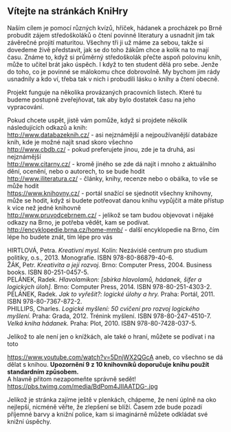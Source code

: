 ﻿## **Vítejte na stránkách KniHry**    

Naším cílem je pomocí různých kvízů, hříček, hádanek a procházek po Brně probudit zájem středoškoláků o čtení povinné literatury a usnadnit jim tak závěrečné projití maturitou. Všechny tři ji už máme za sebou, takže si dovedeme živě představit, jak se do toho žákům chce a kolik na to mají času. Známe to, když si průměrný středoškolák přečte aspoň polovinu knih, může to učitel brát jako úspěch. I když to ten student dělá pro sebe. Jenže do toho, co je povinné se málokomu chce dobrovolně. My bychom jim rády usnadnily a kdo ví, třeba tak v nich i probudili lásku o knihy a čtení obecně.    

Projekt funguje na několika provázaných pracovních listech. Které tu budeme postupně zveřejňovat, tak aby bylo dostatek času na jeho vypracování.    

Pokud chcete uspět, jistě vám pomůže, když si projdete několik následujících odkazů a knih:    
<http://www.databazeknih.cz/> - asi nejznámější a nejpoužívanější databáze knih, kde je možné najít snad skoro všechno         
<http://www.cbdb.cz/> - pokud preferujete jinou, zde je ta druhá, asi nejznámější         
<http://www.citarny.cz/> - kromě jiného se zde dá najít i mnoho z aktuálního dění, ocenění, nebo o autorech, to se bude hodit         
<http://www.iliteratura.cz/> - články, knihy, recenze nebo o obálka, to vše se může hodit        
<https://www.knihovny.cz/> - portál snažící se sjednotit všechny knihovny, může se hodit, když si budete potřeovat danou knihu vypůjčit a máte přístup k více než jedné knihovně        
<http://www.pruvodcebrnem.cz/> - jelikož se tam budou objevovat i nějaké odkazy na Brno, je potřeba vědět, kam se podívat.      
<http://encyklopedie.brna.cz/home-mmb/> - další encyklopedie na Brno, čím lépe ho budete znát, tím lépe pro vás


HIRTLOVÁ, Petra. *Kreativní mysl.* Kolín: Nezávislé centrum pro studium politiky, o.s., 2013. Monografie. ISBN 978-80-86879-40-6.     
ŽÁK, Petr. *Kreativita a její rozvoj.* Brno: Computer Press, 2004. Business books. ISBN 80-251-0457-5.     
PELÁNEK, Radek. *Hlavolamikon: [sbírka hlavolamů, hádanek, šifer a logických úloh].* Brno: Computer Press, 2014. ISBN 978-80-251-4303-2.     
PELÁNEK, Radek. *Jak to vyřešit?: logické úlohy a hry.* Praha: Portál, 2011. ISBN 978-80-7367-872-2.     
PHILLIPS, Charles. *Logické myšlení: 50 cvičení pro rozvoj logického myšlení.* Praha: Grada, 2012. Trénink myšlení. ISBN 978-80-247-4510-7.     
*Velká kniha hádanek.* Praha: Plot, 2010. ISBN 978-80-7428-037-5.     

Jelikož to ale není jen o knížkách, ale také o hraní, můžete se podívat i na toto   

<https://www.youtube.com/watch?v=5DnjWX2QGcA> aneb, co všechno se dá dělat s knihou. **Upozornění 9 z 10 knihovníků doporučuje knihu použít standardním způsobem.**    
A hlavně přitom nezapomeňte správně sedět! <https://pbs.twimg.com/media/BdPom4JIIAATDG-.jpg>   

Jelikož je stránka zajíme ještě v plenkách, chápeme, že není úplně na oko nejlepší, nicméně věřte, že zlepšení se blíží. Časem zde bude pozadí příjemné barvy a knižní police, kam si imaginárně můžete odkládat své knižní úspěchy.



